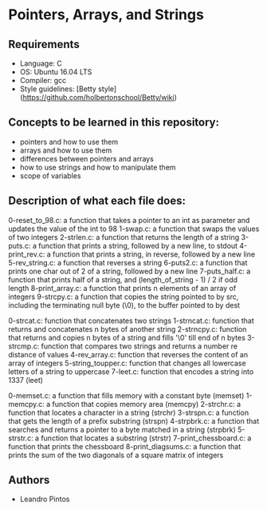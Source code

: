 # Pointers, Arrays, and Strings

## Requirements
* Language: C
* OS: Ubuntu 16.04 LTS
* Compiler: gcc
* Style guidelines: [Betty style] (https://github.com/holbertonschool/Betty/wiki)

## Concepts to be learned in this repository:
* pointers and how to use them
* arrays and how to use them
* differences between pointers and arrays
* how to use strings and how to manipulate them
* scope of variables

## Description of what each file does:
0-reset_to_98.c: a function that takes a pointer to an int as parameter and updates the value of the int to 98
1-swap.c: a function that swaps the values of two integers
2-strlen.c: a function that returns the length of a string
3-puts.c: a function that prints a string, followed by a new line, to stdout
4-print_rev.c: a function that prints a string, in reverse, followed by a new line
5-rev_string.c: a function that reverses a string
6-puts2.c: a function that prints one char out of 2 of a string, followed by a new line
7-puts_half.c: a function that prints half of a string, and (length_of_string - 1) / 2 if odd length
8-print_array.c: a function that prints n elements of an array of integers
9-strcpy.c: a function that copies the string pointed to by src, including the terminating null byte (\0), to the buffer pointed to by dest

0-strcat.c: function that concatenates two strings
1-strncat.c: function that returns and concatenates n bytes of another string
2-strncpy.c: function that returns and copies n bytes of a string and fills '\0' till end of n bytes
3-strcmp.c: function that compares two strings and returns a number re distance of values
4-rev_array.c: function that reverses the content of an array of integers
5-string_toupper.c: function that changes all lowercase letters of a string to uppercase
7-leet.c: function that encodes a string into 1337 (leet)

0-memset.c: a function that fills memory with a constant byte (memset)
1-memcpy.c: a function that copies memory area (memcpy)
2-strchr.c: a function that locates a character in a string (strchr)
3-strspn.c: a function that gets the length of a prefix substring (strspn)
4-strpbrk.c: a function that searches and returns a pointer to a byte matched in a string (strpbrk)
5-strstr.c: a function that locates a substring (strstr)
7-print_chessboard.c: a function that prints the chessboard
8-print_diagsums.c: a function that prints the sum of the two diagonals of a square matrix of integers

## Authors
* Leandro Pintos
